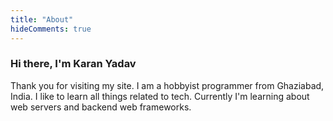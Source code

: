 ```yaml
---
title: "About"
hideComments: true
---
```


### Hi there, I'm Karan Yadav
Thank you for visiting my site. I am a hobbyist programmer from Ghaziabad, India. I like to learn all things related to tech. Currently I'm learning about web servers and backend web frameworks.

